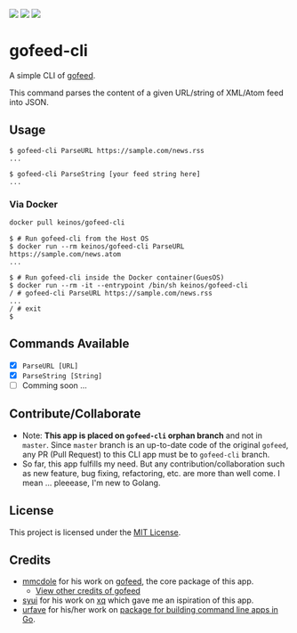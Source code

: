 [![](https://images.microbadger.com/badges/image/keinos/gofeed-cli.svg)](https://microbadger.com/images/keinos/gofeed-cli "View image info on microbadger.com") [![](https://img.shields.io/docker/cloud/automated/keinos/gofeed-cli.svg)](https://hub.docker.com/r/keinos/gofeed-cli "View on Docker Hub") [![](https://img.shields.io/docker/cloud/build/keinos/gofeed-cli.svg)](https://hub.docker.com/r/keinos/gofeed-cli/builds "View builds on Docker Hub")

# gofeed-cli

A simple CLI of [gofeed](https://github.com/mmcdole/gofeed).

This command parses the content of a given URL/string of XML/Atom feed into JSON.

## Usage

```shellsession
$ gofeed-cli ParseURL https://sample.com/news.rss
...
```

```shellsession
$ gofeed-cli ParseString [your feed string here]
...
```

### Via Docker

```bash
docker pull keinos/gofeed-cli
```

```shellsession
$ # Run gofeed-cli from the Host OS
$ docker run --rm keinos/gofeed-cli ParseURL https://sample.com/news.atom
...
```

```shellsession
$ # Run gofeed-cli inside the Docker container(GuesOS)
$ docker run --rm -it --entrypoint /bin/sh keinos/gofeed-cli
/ # gofeed-cli ParseURL https://sample.com/news.rss
...
/ # exit
$
```

## Commands Available

- [x] `ParseURL [URL]`
- [x] `ParseString [String]`
- [ ] Comming soon ...

## Contribute/Collaborate

- Note: **This app is placed on `gofeed-cli` orphan branch** and not in `master`. Since `master` branch is an up-to-date code of the original `gofeed`, any PR (Pull Request) to this CLI app must be to `gofeed-cli` branch.
- So far, this app fulfills my need. But any contribution/collaboration such as new feature, bug fixing, refactoring, etc. are more than well come. I mean ... pleeease, I'm new to Golang.

## License

This project is licensed under the [MIT License](https://KEINOS.github.io/gofeed-cli/master/LICENSE).

## Credits

* [mmcdole](https://github.com/mmcdole) for his work on [gofeed](https://github.com/mmcdole/gofeed), the core package of this app.
  * [View other credits of gofeed](https://github.com/mmcdole/gofeed#credits)
* [syui](https://github.com/syui) for his work on [xq](https://github.com/syui/xq) which gave me an ispiration of this app.
* [urfave](https://github.com/urfave) for his/her work on [package for building command line apps in Go](https://github.com/urfave/cli).

